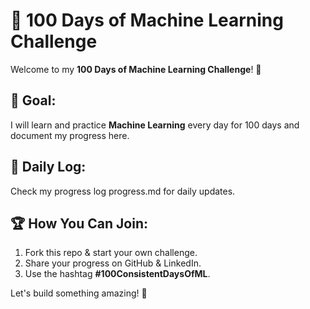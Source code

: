 # 🚀 100 Days of Machine Learning Challenge

Welcome to my **100 Days of Machine Learning Challenge**! 🎯

## 📅 Goal:
I will learn and practice **Machine Learning** every day for 100 days and document my progress here. 

## 📖 Daily Log:
Check my progress log progress.md for daily updates.  

## 🏆 How You Can Join:
1. Fork this repo & start your own challenge.  
2. Share your progress on GitHub & LinkedIn.  
3. Use the hashtag **#100ConsistentDaysOfML**.  

Let's build something amazing! 🚀
